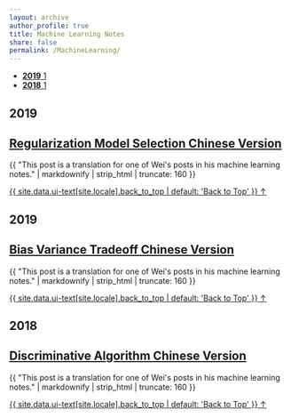 ```yaml
---
layout: archive
author_profile: true
title: Machine Learning Notes
share: false
permalink: /MachineLearning/
---
```



<ul class="taxonomy__index">
	<li>
      <a href="#2018"> 
      	<!-- point to section id = 2018 -->
        <strong>2019</strong> <span class="taxonomy__count">1</span>
      </a>
    </li>
    <li>
      <a href="#2018"> 
      	<!-- point to section id = 2018 -->
        <strong>2018</strong> <span class="taxonomy__count">1</span>
      </a>
    </li>
</ul>



<section id="2018" class="taxonomy__section">
	<h2 class="archive__subtitle">2019</h2>
	<div class="entries-{{ page.entries_layout | default: 'list' }}">
	    <h2 class="archive__item-title" itemprop="headline">
	        <a href="https://dark417.github.io/MachineLearning/sv_regularization_model_selection_ch/" rel="permalink">Regularization Model Selection Chinese Version</a>
	    </h2>
	    <p class="archive__item-excerpt" itemprop="description">{{ "This post is a translation for one of Wei's posts in his machine learning notes." | markdownify | strip_html | truncate: 160 }}</p>
	</div>
	<a href="#page-title" class="back-to-top">{{ site.data.ui-text[site.locale].back_to_top | default: 'Back to Top' }} &uarr;</a>
	<h2 class="archive__subtitle">2019</h2>
	<div class="entries-{{ page.entries_layout | default: 'list' }}">
	    <h2 class="archive__item-title" itemprop="headline">
	        <a href="https://dark417.github.io/MachineLearning/sv_bias_variance_tradeoff_ch/" rel="permalink">Bias Variance Tradeoff Chinese Version</a>
	    </h2>
	    <p class="archive__item-excerpt" itemprop="description">{{ "This post is a translation for one of Wei's posts in his machine learning notes." | markdownify | strip_html | truncate: 160 }}</p>
	</div>
	<a href="#page-title" class="back-to-top">{{ site.data.ui-text[site.locale].back_to_top | default: 'Back to Top' }} &uarr;</a>
	<h2 class="archive__subtitle">2018</h2>
	<div class="entries-{{ page.entries_layout | default: 'list' }}">
	    <h2 class="archive__item-title" itemprop="headline">
	        <a href="https://dark417.github.io/MachineLearning/sv_discriminative_model_ch/" rel="permalink">Discriminative Algorithm Chinese Version</a>
	    </h2>
	    <p class="archive__item-excerpt" itemprop="description">{{ "This post is a translation for one of Wei's posts in his machine learning notes." | markdownify | strip_html | truncate: 160 }}</p>
	</div>
	<a href="#page-title" class="back-to-top">{{ site.data.ui-text[site.locale].back_to_top | default: 'Back to Top' }} &uarr;</a>
</section>